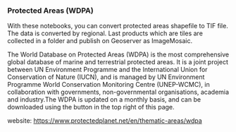 
### Protected Areas (WDPA)

With these notebooks, you can convert protected areas shapefile to TIF file. The data is converted by regional. Last products which are tiles are collected in a folder and publish on Geoserver as ImageMosaic.

The World Database on Protected Areas (WDPA) is the most comprehensive global database of marine and terrestrial protected areas. It is a joint project between UN Environment Programme and the International Union for Conservation of Nature (IUCN), and is managed by UN Environment Programme World Conservation Monitoring Centre (UNEP-WCMC), in collaboration with governments, non-governmental organisations, academia and industry.The WDPA is updated on a monthly basis, and can be downloaded using the button in the top right of this page.

website: https://www.protectedplanet.net/en/thematic-areas/wdpa

